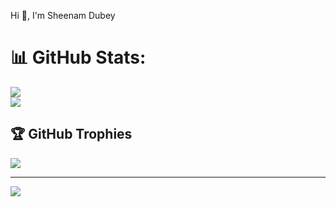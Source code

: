 Hi 👋, I'm Sheenam Dubey

# 📊 GitHub Stats:
![](https://github-readme-stats.vercel.app/api?username=sdcommits&theme=default&hide_border=false&include_all_commits=true&count_private=false)<br/>
![](https://github-readme-streak-stats.herokuapp.com/?user=sdcommits&theme=default&hide_border=false)<br/>

## 🏆 GitHub Trophies
![](https://github-profile-trophy.vercel.app/?username=sdcommits&theme=darkhub&no-frame=false&no-bg=true&margin-w=4)

---
[![](https://visitcount.itsvg.in/api?id=sdcommits&icon=0&color=1)](https://visitcount.itsvg.in)

<!-- Proudly created with GPRM ( https://gprm.itsvg.in ) -->
